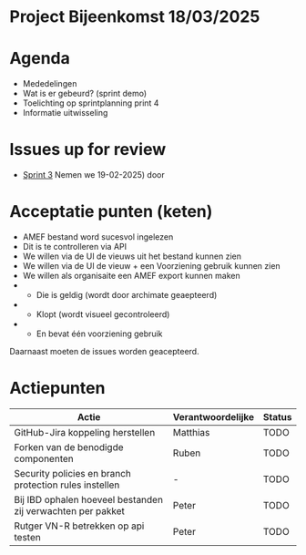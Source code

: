 # Project Bijeenkomst 18/03/2025

# Agenda
- Mededelingen
- Wat is er gebeurd? (sprint demo)
- Toelichting op sprintplanning print 4
- Informatie uitwisseling

# Issues up for review
- [Sprint 3](https://github.com/orgs/VNG-Realisatie/projects/17/views/2) Nemen we  19-02-2025) door

#  Acceptatie punten (keten)
- AMEF bestand word sucesvol ingelezen
- Dit is te controlleren via API
- We willen via de UI de vieuws uit het bestand kunnen zien
- We willen via de UI de vieuw + een Voorziening gebruik kunnen zien
- We willen als organisaite een AMEF export kunnen maken
- - Die is geldig (wordt door archimate geaepteerd)
- - Klopt (wordt visueel gecontroleerd)
- - En bevat één voorziening gebruik

Daarnaast moeten de issues worden geacepteerd. 

# Actiepunten

| Actie | Verantwoordelijke | Status |
|-------|------------------|---------|
| GitHub-Jira koppeling herstellen | Matthias | TODO |
| Forken van de benodigde componenten | Ruben | TODO |
| Security policies en branch protection rules instellen | - | TODO |
| Bij IBD ophalen hoeveel bestanden zij verwachten per pakket| Peter | TODO |
| Rutger VN-R betrekken op api testen | Peter | TODO |


